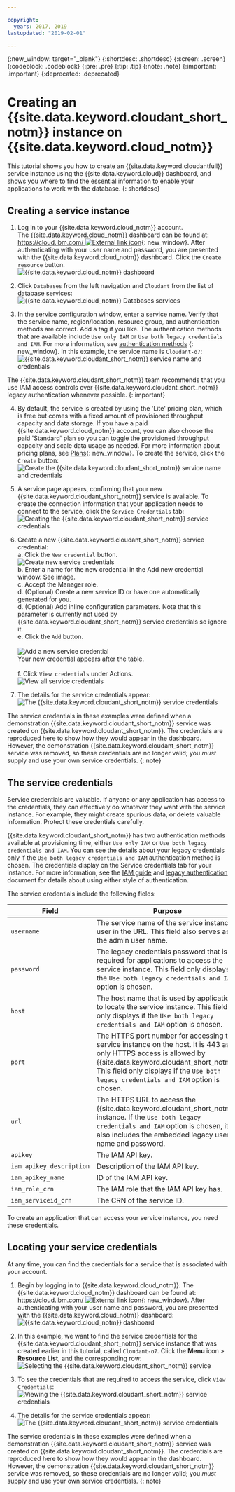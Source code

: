 ```yaml
---

copyright:
  years: 2017, 2019
lastupdated: "2019-02-01"

---
```


{:new_window: target="_blank"}
{:shortdesc: .shortdesc}
{:screen: .screen}
{:codeblock: .codeblock}
{:pre: .pre}
{:tip: .tip}
{:note: .note}
{:important: .important}
{:deprecated: .deprecated}

<!-- Acrolinx: 2018-09-19 -->

# Creating an {{site.data.keyword.cloudant_short_notm}} instance on {{site.data.keyword.cloud_notm}}

This tutorial shows you how to create an {{site.data.keyword.cloudantfull}}
service instance using the {{site.data.keyword.cloud}} dashboard,
and shows you where to find the essential information to enable your applications
to work with the database.
{: shortdesc} 

## Creating a service instance

1.  Log in to your {{site.data.keyword.cloud_notm}} account.<br/>
    The {{site.data.keyword.cloud_notm}} dashboard can be found at:
    [https://cloud.ibm.com/ ![External link icon](../images/launch-glyph.svg "External link icon")](https://cloud.ibm.com/){: new_window}.
    After authenticating with your user name and password,
    you are presented with the {{site.data.keyword.cloud_notm}} dashboard. Click the `Create resource` button. <br/>
    ![{{site.data.keyword.cloud_notm}} dashboard](images/img0001.png)

2.  Click `Databases` from the left navigation and `Cloudant` from the list of database services:<br/>
    ![{{site.data.keyword.cloud_notm}} Databases services](images/img0003.png)<br/>

3.  In the service configuration window, enter a service name. Verify that the service name, region/location, resource group, and authentication methods are correct. Add a tag if you like. The authentication methods that are available include `Use only IAM` or `Use both legacy credentials and IAM`. For more information, see [authentication methods](/docs/services/Cloudant/guides/iam.html#ibm-cloud-identity-and-access-management-iam-)
{: new_window}. 
    In this example, the service name is `Cloudant-o7`:<br/>
    ![{{site.data.keyword.cloudant_short_notm}} service name and credentials](images/img0005.png)
    
The {{site.data.keyword.cloudant_short_notm}} team recommends that you use IAM access controls over {{site.data.keyword.cloudant_short_notm}} legacy authentication whenever possible.
{: important}

4.  By default, the service is created by using the 'Lite' pricing plan, which is free but comes with a fixed amount of provisioned throughput capacity and data storage. If you have a paid {{site.data.keyword.cloud_notm}} account, you can also choose the paid 'Standard' plan so you can toggle the provisioned throughput capacity and scale data usage as needed. For more information about pricing plans, see [Plans](/docs/services/Cloudant/offerings/bluemix.html#plans){: new_window}. To create the service, click the `Create` button: <br/>
    ![Create the {{site.data.keyword.cloudant_short_notm}} service name and credentials](images/img0006.png)

5.  A service page appears,
    confirming that your new {{site.data.keyword.cloudant_short_notm}} service is available.
    To create the connection information that your application needs to connect to the service,
    click the `Service Credentials` tab:<br/>
    ![Creating the {{site.data.keyword.cloudant_short_notm}} service credentials](images/img0007.png)

6.  Create a new {{site.data.keyword.cloudant_short_notm}} service credential:
  <br>a. Click the `New credential` button.
  <br>![Create new service credentials](images/img0050.png)
  <br>b. Enter a name for the new credential in the Add new credential window. See image.
  <br>c. Accept the Manager role.
  <br>d. (Optional) Create a new service ID or have one automatically generated for you. 
  <br>d. (Optional) Add inline configuration parameters. Note that this parameter is currently not used by {{site.data.keyword.cloudant_short_notm}} service credentials so ignore it. 
  <br>e. Click the `Add` button. </br>
  <br>![Add a new service credential](images/img0051.png)
  <br>Your new credential appears after the table.</br>
  <br>f. Click `View credentials` under Actions.
  <br>![View all service credentials](images/img0052.png)

7.  The details for the service credentials appear:<br/>
    ![The {{site.data.keyword.cloudant_short_notm}} service credentials](images/img0009.png)

The service credentials in these examples were defined when a demonstration {{site.data.keyword.cloudant_short_notm}} service was created on {{site.data.keyword.cloudant_short_notm}}. The credentials are reproduced here to show how they would appear in the dashboard. However, the demonstration {{site.data.keyword.cloudant_short_notm}} service was removed, so these credentials are no longer valid; you _must_ supply and use your own service credentials.
{: note}

## The service credentials

Service credentials are valuable. If anyone or any application has access to the credentials, they can effectively do whatever they want with the service instance. For example, they might create spurious data, or delete valuable information. Protect these credentials carefully.
    
{{site.data.keyword.cloudant_short_notm}} has two authentication methods available at provisioning time, either `Use only IAM` or `Use both legacy credentials and IAM`. You can see the details about your legacy credentials only if the `Use both legacy credentials and IAM` authentication method is chosen. The credentials display on the Service credentials tab for your instance. For more information, see the [IAM guide](/docs/services/Cloudant/guides/iam.html#ibm-cloud-identity-and-access-management-iam-)
 and [legacy authentication](/docs/services/Cloudant/api/authentication.html#authentication) document for details about using either style of authentication.

The service credentials include the following fields:

Field | Purpose
------|--------
`username` | The service name of the service instance user in the URL. This field also serves as the admin user name. 
`password` | The legacy credentials password that is required for applications to access the service instance. This field only displays if the `Use both legacy credentials and IAM` option is chosen. 
`host` | The host name that is used by applications to locate the service instance. This field only displays if the `Use both legacy credentials and IAM` option is chosen. 
`port` | The HTTPS port number for accessing the service instance on the host. It is 443 as only HTTPS access is allowed by {{site.data.keyword.cloudant_short_notm}}. This field only displays if the `Use both legacy credentials and IAM` option is chosen. 
`url`	| The HTTPS URL to access the {{site.data.keyword.cloudant_short_notm}} instance. If the `Use both legacy credentials and IAM` option is chosen, it also includes the embedded legacy user name and password. 
`apikey` | The IAM API key. 
`iam_apikey_description` | Description of the IAM API key. 
`iam_apikey_name` | ID of the IAM API key.
`iam_role_crn` | The IAM role that the IAM API key has.
`iam_serviceid_crn`	| The CRN of the service ID.

To create an application that can access your service instance, you need these credentials.

## Locating your service credentials

At any time, you can find the credentials for a service that is associated with your account.

1.  Begin by logging in to {{site.data.keyword.cloud_notm}}.
    The {{site.data.keyword.cloud_notm}} dashboard can be found at:
    [https://cloud.ibm.com/ ![External link icon](../images/launch-glyph.svg "External link icon")](https://cloud.ibm.com/){: new_window}.
    After authenticating with your user name and password,
    you are presented with the {{site.data.keyword.cloud_notm}} dashboard:<br/>
    ![{{site.data.keyword.cloud_notm}} dashboard](images/img0001.png)

2.  In this example,
    we want to find the service credentials for the {{site.data.keyword.cloudant_short_notm}}
    service instance that was created earlier in this tutorial,
    called `Cloudant-o7`. Click the **Menu** icon > **Resource List**, and the corresponding row:<br/>
    ![Selecting the {{site.data.keyword.cloudant_short_notm}} service](images/img0011.png)

3.  To see the credentials that are required to access the service,
    click `View Credentials`:<br/>
    ![Viewing the {{site.data.keyword.cloudant_short_notm}} service credentials](images/img0052.png)

4.  The details for the service credentials appear:<br/>
    ![The {{site.data.keyword.cloudant_short_notm}} service credentials](images/img0009.png)

The service credentials in these examples were defined when a demonstration {{site.data.keyword.cloudant_short_notm}} service was created on {{site.data.keyword.cloudant_short_notm}}. The credentials are reproduced here to show how they would appear in the dashboard. However, the demonstration {{site.data.keyword.cloudant_short_notm}} service was removed, so these credentials are no longer valid; you _must_ supply and use your own service credentials.
{: note}

